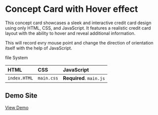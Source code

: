 
# Concept Card with Hover effect

This concept card showcases a sleek and interactive credit card design using only HTML, CSS, and JavaScript. It features a realistic credit card layout with the ability to hover and reveal additional information.

This will record evry mouse point and change the direction of orientation itself with the help of JavaScript.

file System

| HTML | CSS     | JavaScript                |
| :-------- | :------- | :------------------------- |
| `index.HTML` | `main.css` | **Required**. `main.js` |




## Demo Site

[View Demo](https://thadevoosm.github.io/MW2024/)

